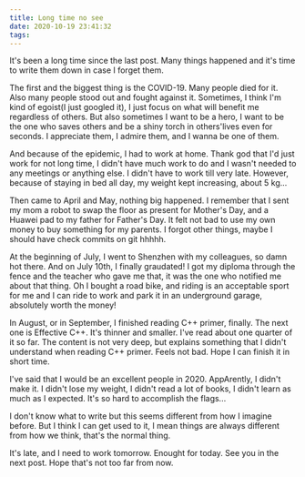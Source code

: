 ```yaml
---
title: Long time no see
date: 2020-10-19 23:41:32
tags:
---
```

It's been a long time since the last post. Many things happened and it's time to write them down in case I forget them.

The first and the biggest thing is the COVID-19. Many people died for it. Also many people stood out and fought against it. Sometimes, I think I'm kind of egoist(I just googled it), I just focus on what will benefit me regardless of others. But also sometimes I want to be a hero, I want to be the one who saves others and be a shiny torch in others'lives even for seconds. I appreciate them, I admire them, and I wanna be one of them.

And because of the epidemic, I had to work at home. Thank god that I'd just work for not long time, I didn't have much work to do and I wasn't needed to any meetings or anything else. I didn't have to work till very late. However, because of staying in bed all day, my weight kept increasing, about 5 kg...

Then came to April and May, nothing big happened. I remember that I sent my mom a robot to swap the floor as present for Mother's Day, and a Huawei pad to my father for Father's Day. It felt not bad to use my own money to buy something for my parents. I forgot other things, maybe I should have check commits on git hhhhh.

At the beginning of July, I went to Shenzhen with my colleagues, so damn hot there. And on July 10th, I finally graudated! I got my diploma through the fence and the teacher who gave me that, it was the one who notified me about that thing. Oh I bought a road bike, and riding is an acceptable sport for me and I can ride to work and park it in an underground garage, absolutely worth the money!

In August, or in September, I finished reading C++ primer, finally. The next one is Effective C++. It's thinner and smaller. I've read about one quarter of it so far. The content is not very deep, but explains something that I didn't understand when reading C++ primer. Feels not bad. Hope I can finish it in short time.

I've said that I would be an excellent people in 2020. AppArently, I didn't make it. I didn't lose my weight, I didn't read a lot of books, I didn't learn as much as I expected. It's so hard to accomplish the flags...

I don't know what to write but this seems different from how I imagine before. But I think I can get used to it, I mean things are always different from how we think, that's the normal thing.

It's late, and I need to work tomorrow. Enought for today. See you in the next post. Hope that's not too far from now.